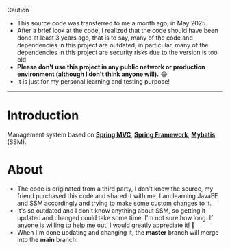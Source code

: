 > [!CAUTION]
> - This source code was transferred to me a month ago, in May 2025.
> - After a brief look at the code, I realized that the code should have been done at least 3 years ago, that is to say, many of the code and dependencies in this project are outdated, in particular, many of the dependencies in this project are security risks due to the version is too old.
> - **Please don't use this project in any public network or production environment (although I don't think anyone will).** :joy:
> - It is just for my personal learning and testing purpose!

---

# Introduction
Management system based on [**Spring MVC**](https://docs.spring.io/spring-framework/reference/web/webmvc.html), [**Spring Framework**](https://github.com/spring-projects/spring-framework), [**Mybatis**](https://github.com/mybatis/mybatis-3) (SSM).

# About

- The code is originated from a third party, I don't know the source, my friend purchased this code and shared it with me. I am learning JavaEE and SSM accordingly and trying to make some custom changes to it.
- It's so outdated and I don't know anything about SSM, so getting it updated and changed could take some time, I'm not sure how long. If anyone is willing to help me out, I would greatly appreciate it! :smiling_face_with_three_hearts: 
- When I'm done updating and changing it, the __master__ branch will merge into the __main__ branch.

